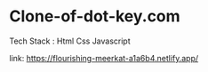 # Clone-of-dot-key.com

Tech Stack :
Html
Css
Javascript

link: https://flourishing-meerkat-a1a6b4.netlify.app/
